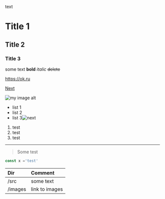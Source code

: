 text
# Title 1
## Title 2
### Title 3

some text
**bold**
_italic_
~~delete~~

https://ok.ru

[Next](https:ok.ru)

![my image alt](https://unsplash.it/200x200)

- list 1
- list 2
- list 3![next](https://unsplash.it/200x200)

1. test
2. test
3. test

---

> Some test

```js
const x ='test'
```

| Dir | Comment |
|:----|:---------|
|/src| some text|
|/images| link to images|